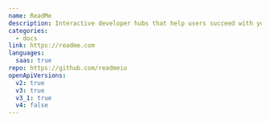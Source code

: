 ```yaml
---
name: ReadMe
description: Interactive developer hubs that help users succeed with your APIs 🦉
categories:
  - docs
link: https://readme.com
languages:
  saas: true
repo: https://github.com/readmeio
openApiVersions:
  v2: true
  v3: true
  v3_1: true
  v4: false
---
```

